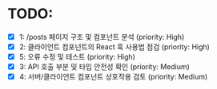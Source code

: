 # TODO:

- [x] 1: /posts 페이지 구조 및 컴포넌트 분석 (priority: High)
- [x] 2: 클라이언트 컴포넌트의 React 훅 사용법 점검 (priority: High)
- [x] 5: 오류 수정 및 테스트 (priority: High)
- [x] 3: API 호출 부분 및 타입 안전성 확인 (priority: Medium)
- [x] 4: 서버/클라이언트 컴포넌트 상호작용 검토 (priority: Medium)
